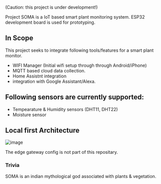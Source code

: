 (Caution: this project is under development!) 

Project SOMA is a IoT based smart plant monitoring system. ESP32 development board is used for prototyping.

In Scope
---
This project seeks to integrate following tools/features for a smart plant monitor. 
- WIFI Manager (Initial wifi setup through through Android/iPhone)
- MQTT based cloud data collection.
- Home Assistnt integration
- integration with Google Assistant/Alexa.

Following sensors are currently supported:
---
- Tempearature & Humidity sensors (DHT11, DHT22)
- Moisture sensor

## Local first Architecture 
![image](https://github.com/user-attachments/assets/327c5658-1e29-45c1-93c4-667035e583cc)



The edge gateway config is not part of this repositary.

### Trivia
SOMA is an indian mythological god associated with plants & vegetation.
